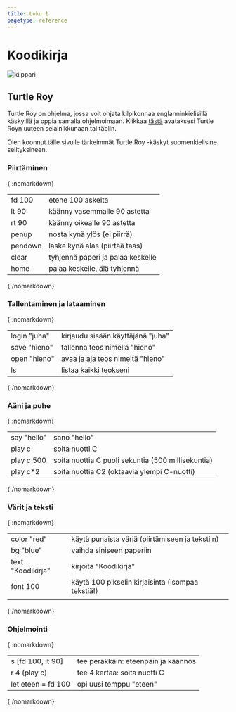 ```yaml
--- 
title: Luku 1
pagetype: reference
---
```


# Koodikirja

<div><img id="turtle-character" src="/images/turtle1.png" alt="kilppari"></div>

## Turtle Roy

Turtle Roy on ohjelma, jossa voit ohjata kilpikonnaa englanninkielisillä käskyillä ja oppia
samalla ohjelmoimaan. Klikkaa [tästä](http://turtle-roy.herokuapp.com) avataksesi Turtle Royn
uuteen selainikkunaan tai täbiin.

Olen koonnut tälle sivulle tärkeimmät Turtle Roy -käskyt suomenkielisine selityksineen.

### Piirtäminen

{::nomarkdown}
<table>
  <tbody>
    <tr><td>fd 100<td>etene 100 askelta</tr>
    <tr><td>lt 90<td>käänny vasemmalle 90 astetta</tr>
    <tr><td>rt 90<td>käänny oikealle 90 astetta</tr>
    <tr><td>penup<td>nosta kynä ylös (ei piirrä)</tr>
    <tr><td>pendown<td>laske kynä alas (piirtää taas)</tr>
    <tr><td>clear<td>tyhjennä paperi ja palaa keskelle</tr>
    <tr><td>home<td>palaa keskelle, älä tyhjennä</tr>
  </tbody>
</table>
{:/nomarkdown}

### Tallentaminen ja lataaminen

{::nomarkdown}
<table>
  <tbody>
    <tr><td>login "juha"<td>kirjaudu sisään käyttäjänä "juha"</tr>
    <tr><td>save "hieno"<td>tallenna teos nimellä "hieno"</tr>
    <tr><td>open "hieno"<td>avaa ja aja teos nimeltä "hieno"</tr>
    <tr><td>ls<td>listaa kaikki teokseni</tr>
  </tbody>
</table>
{:/nomarkdown}

### Ääni ja puhe

{::nomarkdown}
<table>
  <tbody>
    <tr><td>say "hello"<td>sano "hello"</tr>
    <tr><td>play c<td>soita nuotti C</tr>
    <tr><td>play c 500<td>soita nuottia C puoli sekuntia (500 millisekuntia)</tr>
    <tr><td>play c*2<td>soita nuottia C2 (oktaavia ylempi C-nuotti)</tr>
  </tbody>
</table>
{:/nomarkdown}

### Värit ja teksti

{::nomarkdown}
<table>
  <tbody>
    <tr><td>color "red"<td>käytä punaista väriä (piirtämiseen ja tekstiin)</tr>
    <tr><td>bg "blue"<td>vaihda siniseen paperiin</tr>
    <tr><td>text "Koodikirja"<td>kirjoita "Koodikirja"</tr>
    <tr><td>font 100<td>käytä 100 pikselin kirjaisinta (isompaa tekstiä!)</tr>
    <tr><td><td></tr>
  </tbody>
</table>
{:/nomarkdown}


### Ohjelmointi

{::nomarkdown}
<table>
  <tbody>
    <tr><td>s [fd 100, lt 90]<td>tee peräkkäin: eteenpäin ja käännös</tr>
    <tr><td>r 4 (play c)<td>tee 4 kertaa: soita nuotti C</tr>
    <tr><td>let eteen = fd 100<td>opi uusi temppu "eteen"</tr>
  </tbody>
</table>
{:/nomarkdown}
